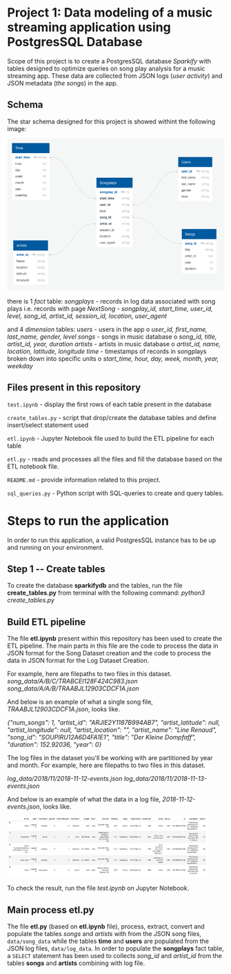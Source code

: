 # Project 1: Data modeling of a music streaming application using PostgresSQL Database


Scope of this project is to create a PostgresSQL database *Sparkify* with tables designed to optimize queries on song play analysis for a music streaming app. These data are collected from JSON logs (*user activity*) and JSON metadata (*the songs*) in the app. 

## Schema
The star schema designed for this project is showed withint the following image:

![](Schema.png?raw=true)

there is 1 *fact* table:
    *songplays* - records in log data associated with song plays i.e. records with page *NextSong*
     - *songplay_id, start_time, user_id, level, song_id, artist_id, session_id, location, user_agent*

and 4 *dimension* tables:
    *users* - users in the app
     o	*user_id, first_name, last_name, gender, level*
    *songs* - songs in music database
     o	*song_id, title, artist_id, year, duration*
    *artists* - artists in music database
     o	*artist_id, name, location, latitude, longitude*
    *time* - timestamps of records in songplays broken down into specific units
     o	*start_time, hour, day, week, month, year, weekday*

## Files present in this repository

`test.ipynb` - display the first rows of each table present in the database

`create_tables.py` - script that drop/create the database tables and define insert/select statement used

`etl.ipynb` - Jupyter Notebook file used to build the ETL pipeline for each table

`etl.py` - reads and processes all the files and fill the database based on the ETL notebook file.

`README.md` - provide information related to this project.

`sql_queries.py` - Python script with SQL-queries to create and query tables.

# Steps to run the application

In order to run this application, a valid PostgresSQL instance has to be up and running on your environment.

## Step 1 -- Create tables

To create the database **sparkifydb** and the tables, run the file **create_tables.py** from terminal with the following command:
 *python3 create_tables.py*

## Build ETL pipeline

The file **etl.ipynb** present within this repository has been used to create the ETL pipeline. The main parts in this file are the code to process the data in JSON format for the Song Dataset creation and the code to process the data in JSON format for the Log Dataset Creation.

For example, here are filepaths to two files in this dataset.
*song_data/A/B/C/TRABCEI128F424C983.json
song_data/A/A/B/TRAABJL12903CDCF1A.json*

And below is an example of what a single song file, *TRAABJL12903CDCF1A.json*, looks like.

*{"num_songs": 1, "artist_id": "ARJIE2Y1187B994AB7", "artist_latitude": null, "artist_longitude": null, "artist_location": "", "artist_name": "Line Renaud", "song_id": "SOUPIRU12A6D4FA1E1", "title": "Der Kleine Dompfaff", "duration": 152.92036, "year": 0}*

The log files in the dataset you'll be working with are partitioned by year and month. For example, here are filepaths to two files in this dataset.

*log_data/2018/11/2018-11-12-events.json
log_data/2018/11/2018-11-13-events.json*

And below is an example of what the data in a log file, *2018-11-12-events.json*, looks like.

![](events.png?raw=true)

To check the result, run the file *test.ipynb* on Jupyter Notebook.

## Main process etl.py

The file **etl.py** (based on **etl.ipynb** file), process, extract, convert and populate the tables *songs* and *artists* with from the JSON song files, `data/song_data` while the tables **time** and **users** are populated from the JSON log files, `data/log_data`. In order to populate the **songplays** fact table, a `SELECT` statement has been used to collects *song_id* and *artist_id* from the tables **songs** and **artists** combining with log file. 







